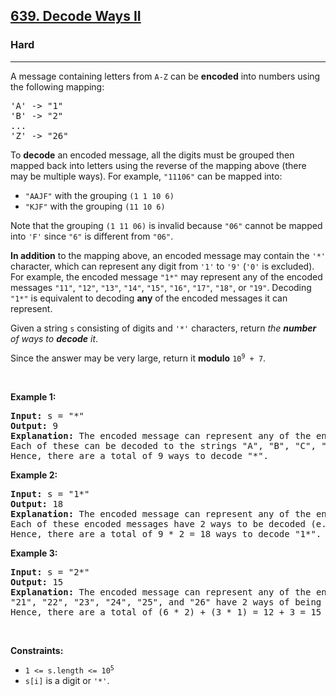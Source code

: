 <h2><a href="https://leetcode.com/problems/decode-ways-ii/">639. Decode Ways II</a></h2><h3>Hard</h3><hr><div style="user-select: auto;"><p style="user-select: auto;">A message containing letters from <code style="user-select: auto;">A-Z</code> can be <strong style="user-select: auto;">encoded</strong> into numbers using the following mapping:</p>

<pre style="user-select: auto;">'A' -&gt; "1"
'B' -&gt; "2"
...
'Z' -&gt; "26"
</pre>

<p style="user-select: auto;">To <strong style="user-select: auto;">decode</strong> an encoded message, all the digits must be grouped then mapped back into letters using the reverse of the mapping above (there may be multiple ways). For example, <code style="user-select: auto;">"11106"</code> can be mapped into:</p>

<ul style="user-select: auto;">
	<li style="user-select: auto;"><code style="user-select: auto;">"AAJF"</code> with the grouping <code style="user-select: auto;">(1 1 10 6)</code></li>
	<li style="user-select: auto;"><code style="user-select: auto;">"KJF"</code> with the grouping <code style="user-select: auto;">(11 10 6)</code></li>
</ul>

<p style="user-select: auto;">Note that the grouping <code style="user-select: auto;">(1 11 06)</code> is invalid because <code style="user-select: auto;">"06"</code> cannot be mapped into <code style="user-select: auto;">'F'</code> since <code style="user-select: auto;">"6"</code> is different from <code style="user-select: auto;">"06"</code>.</p>

<p style="user-select: auto;"><strong style="user-select: auto;">In addition</strong> to the mapping above, an encoded message may contain the <code style="user-select: auto;">'*'</code> character, which can represent any digit from <code style="user-select: auto;">'1'</code> to <code style="user-select: auto;">'9'</code> (<code style="user-select: auto;">'0'</code> is excluded). For example, the encoded message <code style="user-select: auto;">"1*"</code> may represent any of the encoded messages <code style="user-select: auto;">"11"</code>, <code style="user-select: auto;">"12"</code>, <code style="user-select: auto;">"13"</code>, <code style="user-select: auto;">"14"</code>, <code style="user-select: auto;">"15"</code>, <code style="user-select: auto;">"16"</code>, <code style="user-select: auto;">"17"</code>, <code style="user-select: auto;">"18"</code>, or <code style="user-select: auto;">"19"</code>. Decoding <code style="user-select: auto;">"1*"</code> is equivalent to decoding <strong style="user-select: auto;">any</strong> of the encoded messages it can represent.</p>

<p style="user-select: auto;">Given a string <code style="user-select: auto;">s</code> consisting of digits and <code style="user-select: auto;">'*'</code> characters, return <em style="user-select: auto;">the <strong style="user-select: auto;">number</strong> of ways to <strong style="user-select: auto;">decode</strong> it</em>.</p>

<p style="user-select: auto;">Since the answer may be very large, return it <strong style="user-select: auto;">modulo</strong> <code style="user-select: auto;">10<sup style="user-select: auto;">9</sup> + 7</code>.</p>

<p style="user-select: auto;">&nbsp;</p>
<p style="user-select: auto;"><strong style="user-select: auto;">Example 1:</strong></p>

<pre style="user-select: auto;"><strong style="user-select: auto;">Input:</strong> s = "*"
<strong style="user-select: auto;">Output:</strong> 9
<strong style="user-select: auto;">Explanation:</strong> The encoded message can represent any of the encoded messages "1", "2", "3", "4", "5", "6", "7", "8", or "9".
Each of these can be decoded to the strings "A", "B", "C", "D", "E", "F", "G", "H", and "I" respectively.
Hence, there are a total of 9 ways to decode "*".
</pre>

<p style="user-select: auto;"><strong style="user-select: auto;">Example 2:</strong></p>

<pre style="user-select: auto;"><strong style="user-select: auto;">Input:</strong> s = "1*"
<strong style="user-select: auto;">Output:</strong> 18
<strong style="user-select: auto;">Explanation:</strong> The encoded message can represent any of the encoded messages "11", "12", "13", "14", "15", "16", "17", "18", or "19".
Each of these encoded messages have 2 ways to be decoded (e.g. "11" can be decoded to "AA" or "K").
Hence, there are a total of 9 * 2 = 18 ways to decode "1*".
</pre>

<p style="user-select: auto;"><strong style="user-select: auto;">Example 3:</strong></p>

<pre style="user-select: auto;"><strong style="user-select: auto;">Input:</strong> s = "2*"
<strong style="user-select: auto;">Output:</strong> 15
<strong style="user-select: auto;">Explanation:</strong> The encoded message can represent any of the encoded messages "21", "22", "23", "24", "25", "26", "27", "28", or "29".
"21", "22", "23", "24", "25", and "26" have 2 ways of being decoded, but "27", "28", and "29" only have 1 way.
Hence, there are a total of (6 * 2) + (3 * 1) = 12 + 3 = 15 ways to decode "2*".
</pre>

<p style="user-select: auto;">&nbsp;</p>
<p style="user-select: auto;"><strong style="user-select: auto;">Constraints:</strong></p>

<ul style="user-select: auto;">
	<li style="user-select: auto;"><code style="user-select: auto;">1 &lt;= s.length &lt;= 10<sup style="user-select: auto;">5</sup></code></li>
	<li style="user-select: auto;"><code style="user-select: auto;">s[i]</code> is a digit or <code style="user-select: auto;">'*'</code>.</li>
</ul>
</div>